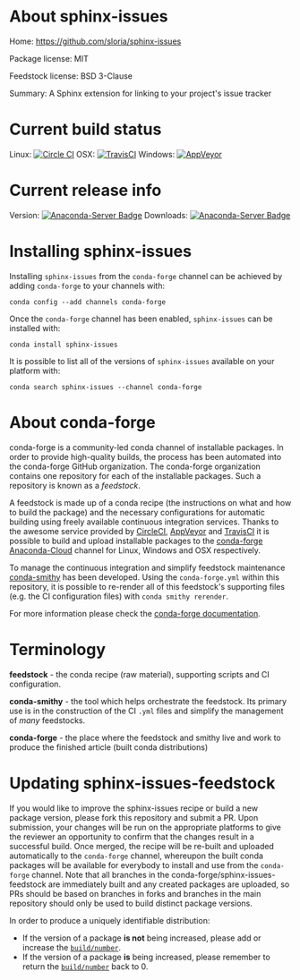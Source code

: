 About sphinx-issues
===================

Home: https://github.com/sloria/sphinx-issues

Package license: MIT

Feedstock license: BSD 3-Clause

Summary: A Sphinx extension for linking to your project's issue tracker



Current build status
====================

Linux: [![Circle CI](https://circleci.com/gh/conda-forge/sphinx-issues-feedstock.svg?style=shield)](https://circleci.com/gh/conda-forge/sphinx-issues-feedstock)
OSX: [![TravisCI](https://travis-ci.org/conda-forge/sphinx-issues-feedstock.svg?branch=master)](https://travis-ci.org/conda-forge/sphinx-issues-feedstock)
Windows: [![AppVeyor](https://ci.appveyor.com/api/projects/status/github/conda-forge/sphinx-issues-feedstock?svg=True)](https://ci.appveyor.com/project/conda-forge/sphinx-issues-feedstock/branch/master)

Current release info
====================
Version: [![Anaconda-Server Badge](https://anaconda.org/conda-forge/sphinx-issues/badges/version.svg)](https://anaconda.org/conda-forge/sphinx-issues)
Downloads: [![Anaconda-Server Badge](https://anaconda.org/conda-forge/sphinx-issues/badges/downloads.svg)](https://anaconda.org/conda-forge/sphinx-issues)

Installing sphinx-issues
========================

Installing `sphinx-issues` from the `conda-forge` channel can be achieved by adding `conda-forge` to your channels with:

```
conda config --add channels conda-forge
```

Once the `conda-forge` channel has been enabled, `sphinx-issues` can be installed with:

```
conda install sphinx-issues
```

It is possible to list all of the versions of `sphinx-issues` available on your platform with:

```
conda search sphinx-issues --channel conda-forge
```


About conda-forge
=================

conda-forge is a community-led conda channel of installable packages.
In order to provide high-quality builds, the process has been automated into the
conda-forge GitHub organization. The conda-forge organization contains one repository
for each of the installable packages. Such a repository is known as a *feedstock*.

A feedstock is made up of a conda recipe (the instructions on what and how to build
the package) and the necessary configurations for automatic building using freely
available continuous integration services. Thanks to the awesome service provided by
[CircleCI](https://circleci.com/), [AppVeyor](http://www.appveyor.com/)
and [TravisCI](https://travis-ci.org/) it is possible to build and upload installable
packages to the [conda-forge](https://anaconda.org/conda-forge)
[Anaconda-Cloud](http://docs.anaconda.org/) channel for Linux, Windows and OSX respectively.

To manage the continuous integration and simplify feedstock maintenance
[conda-smithy](http://github.com/conda-forge/conda-smithy) has been developed.
Using the ``conda-forge.yml`` within this repository, it is possible to re-render all of
this feedstock's supporting files (e.g. the CI configuration files) with ``conda smithy rerender``.

For more information please check the [conda-forge documentation](https://conda-forge.org/docs/).

Terminology
===========

**feedstock** - the conda recipe (raw material), supporting scripts and CI configuration.

**conda-smithy** - the tool which helps orchestrate the feedstock.
                   Its primary use is in the construction of the CI ``.yml`` files
                   and simplify the management of *many* feedstocks.

**conda-forge** - the place where the feedstock and smithy live and work to
                  produce the finished article (built conda distributions)


Updating sphinx-issues-feedstock
================================

If you would like to improve the sphinx-issues recipe or build a new
package version, please fork this repository and submit a PR. Upon submission,
your changes will be run on the appropriate platforms to give the reviewer an
opportunity to confirm that the changes result in a successful build. Once
merged, the recipe will be re-built and uploaded automatically to the
`conda-forge` channel, whereupon the built conda packages will be available for
everybody to install and use from the `conda-forge` channel.
Note that all branches in the conda-forge/sphinx-issues-feedstock are
immediately built and any created packages are uploaded, so PRs should be based
on branches in forks and branches in the main repository should only be used to
build distinct package versions.

In order to produce a uniquely identifiable distribution:
 * If the version of a package **is not** being increased, please add or increase
   the [``build/number``](http://conda.pydata.org/docs/building/meta-yaml.html#build-number-and-string).
 * If the version of a package **is** being increased, please remember to return
   the [``build/number``](http://conda.pydata.org/docs/building/meta-yaml.html#build-number-and-string)
   back to 0.